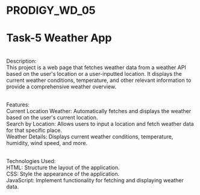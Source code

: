 # PRODIGY_WD_05

# Task-5 Weather App
<br>
Description:
<br>
This project is a web page that fetches weather data from a weather API based on the user's location or a user-inputted location. It displays the current weather conditions, temperature, and other relevant information to provide a comprehensive weather overview.
<br>
<br>

Features:
<br>
Current Location Weather: Automatically fetches and displays the weather based on the user's current location.
<br>
Search by Location: Allows users to input a location and fetch weather data for that specific place.
<br>
Weather Details: Displays current weather conditions, temperature, humidity, wind speed, and more.
<br>
<br>

Technologies Used:
<br>
HTML: Structure the layout of the application.
<br>
CSS: Style the appearance of the application.
<br>
JavaScript: Implement functionality for fetching and displaying weather data.

